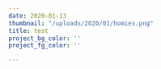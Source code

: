 ```yaml
---
date: 2020-01-13
thumbnail: "/uploads/2020/01/homies.png"
title: test
project_bg_color: ''
project_fg_color: ''

---
```

